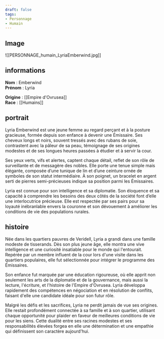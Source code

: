 ```yaml
---
draft: false 
tags:
- Personnage
- Humain
---
```


## Image

![[PERSONNAGE_humain_LyriaEmberwind.jpg]]

## informations

**Nom** : Emberwind  
**Prénom** : Lyria

**Origine** : [[Empire d'Ovrusea]]  
**Race** : [[Humains]] 

## portrait

Lyria Emberwind est une jeune femme au regard perçant et à la posture gracieuse, formée depuis son enfance à devenir une Émissaire. Ses cheveux longs et noirs, souvent tressés avec des rubans de soie, contrastent avec la pâleur de sa peau, témoignage de ses origines modestes et de ses longues heures passées à étudier et à servir la cour.

Ses yeux verts, vifs et alertes, captent chaque détail, reflet de son rôle de surveillante et de messagère des nobles. Elle porte une tenue simple mais élégante, composée d’une tunique de lin et d’une ceinture ornée de symboles de son statut intermédiaire. À son poignet, un bracelet en argent serti de pierres semi-précieuses indique sa position parmi les Émissaires.

Lyria est connue pour son intelligence et sa diplomatie. Son éloquence et sa capacité à comprendre les besoins des deux côtés de la société font d’elle une interlocutrice précieuse. Elle est respectée par ses pairs pour sa loyauté inébranlable envers la couronne et son dévouement à améliorer les conditions de vie des populations rurales.

## histoire

Née dans les quartiers pauvres de Veridell, Lyria a grandi dans une famille modeste de tisserands. Dès son plus jeune âge, elle montra une vive intelligence et une curiosité insatiable pour le monde qui l'entourait. Repérée par un membre influent de la cour lors d'une visite dans les quartiers populaires, elle fut sélectionnée pour intégrer le programme des Émissaires.

Son enfance fut marquée par une éducation rigoureuse, où elle apprit non seulement les arts de la diplomatie et de la gouvernance, mais aussi la lecture, l'écriture, et l'histoire de l'Empire d'Ovrusea. Lyria développa rapidement des compétences en négociation et en résolution de conflits, faisant d'elle une candidate idéale pour son futur rôle.

Malgré les défis et les sacrifices, Lyria ne perdit jamais de vue ses origines. Elle restait profondément connectée à sa famille et à son quartier, utilisant chaque opportunité pour plaider en faveur de meilleures conditions de vie pour les siens. Cette dualité entre ses racines modestes et ses responsabilités élevées forgea en elle une détermination et une empathie qui définissent son caractère aujourd'hui.